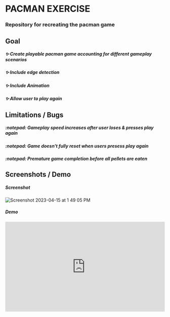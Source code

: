 # PACMAN EXERCISE

### Repository for recreating the pacman game

## Goal
##### :sparkles: Create playable pacman game accounting for different gameplay scenarios
##### :sparkles: Include edge detection
##### :sparkles: Include Animation
##### :sparkles: Allow user to play again

## Limitations / Bugs
##### :notepad: Gameplay speed increases after user loses & presses play again
##### :notepad: Game doesn't fully reset when users presess play again
##### :notepad: Premature game completion before all pellets are eaten

## Screenshots / Demo

##### Screenshot
![Screenshot 2023-04-15 at 1 49 05 PM](https://user-images.githubusercontent.com/63305557/232245831-0c93c8ab-2107-41a0-ba2f-bd2593f6d042.png)

##### Demo
<div style="position: relative; padding-bottom: 56.25%; height: 0;"><iframe src="https://www.loom.com/embed/85926481dade4165a3729e917434b3c1" frameborder="0" webkitallowfullscreen mozallowfullscreen allowfullscreen style="position: absolute; top: 0; left: 0; width: 100%; height: 100%;"></iframe></div>

